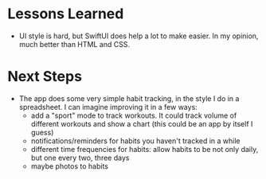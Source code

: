 # Lessons Learned
- UI style is hard, but SwiftUI does help a lot to make easier. In my opinion, much better than HTML and CSS.

# Next Steps
- The app does some very simple habit tracking, in the style I do in a spreadsheet. I can imagine improving it in a few ways:
  - add a "sport" mode to track workouts. It could track volume of different workouts and show a chart (this could be an app by itself I guess)
  - notifications/reminders for habits you haven't tracked in a while
  - different time frequencies for habits: allow habits to be not only daily, but one every two, three days
  - maybe photos to habits
